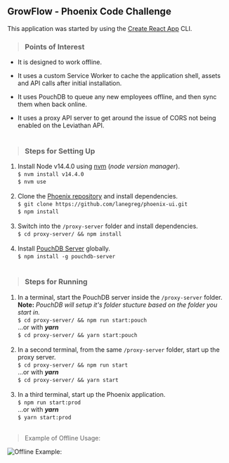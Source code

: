 ## GrowFlow - Phoenix Code Challenge

This application was started by using the [Create React App](https://github.com/facebook/create-react-app) CLI.

> ### Points of Interest

- It is designed to work offline.

- It uses a custom Service Worker to cache the application shell, assets and API calls after initial installation.

- It uses PouchDB to queue any new employees offline, and then sync them when back online.

- It uses a proxy API server to get around the issue of CORS not being enabled on the Leviathan API.
  <br /><br />

> ### Steps for Setting Up

1. Install Node v14.4.0 using [nvm](https://github.com/nvm-sh/nvm) (_node version manager_).<br />
   `$ nvm install v14.4.0`<br />
   `$ nvm use`
   <br /><br />
2. Clone the [Phoenix repository](https://github.com/lanegreg/phoenix-ui) and install dependencies.<br />
   `$ git clone https://github.com/lanegreg/phoenix-ui.git`<br />
   `$ npm install`
   <br /><br />
3. Switch into the `/proxy-server` folder and install dependencies.<br />
   `$ cd proxy-server/ && npm install`
   <br /><br />
4. Install [PouchDB Server](https://github.com/pouchdb/pouchdb-server) globally.<br />
   `$ npm install -g pouchdb-server`
   <br /><br />

> ### Steps for Running

1. In a terminal, start the PouchDB server inside the `/proxy-server` folder.<br />
   **Note:** _PouchDB will setup it's folder stucture based on the folder you start in._<br />
   `$ cd proxy-server/ && npm run start:pouch`<br />
   ...or with **_yarn_**<br />
   `$ cd proxy-server/ && yarn start:pouch`
   <br /><br />
2. In a second terminal, from the same `/proxy-server` folder, start up the proxy server.<br />
   `$ cd proxy-server/ && npm run start`<br />
   ...or with **_yarn_**<br />
   `$ cd proxy-server/ && yarn start`
   <br /><br />
3. In a third terminal, start up the Phoenix application.<br />
   `$ npm run start:prod`<br />
   ...or with **_yarn_**<br />
   `$ yarn start:prod`
   <br /><br />

> Example of Offline Usage:

![Offline Example:](readme-assets/offline-example.gif)
